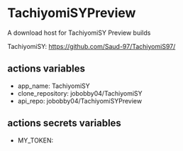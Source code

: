 # TachiyomiSYPreview
A download host for TachiyomiSY Preview builds

TachiyomiSY: https://github.com/Saud-97/TachiyomiS97/

## actions variables
- app_name: TachiyomiSY
- clone_repository: jobobby04/TachiyomiSY
- api_repo: jobobby04/TachiyomiSYPreview

## actions secrets variables
- MY_TOKEN: 
